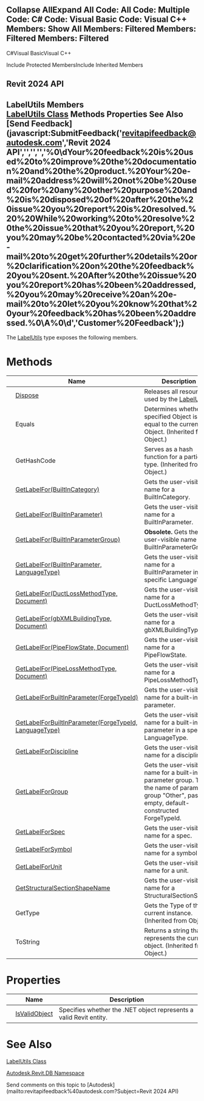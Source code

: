 ﻿

Collapse AllExpand All Code: All Code: Multiple Code: C# Code: Visual Basic Code: Visual C++  Members: Show All Members: Filtered Members: Filtered Members: Filtered   
---  
  
C#Visual BasicVisual C++

Include Protected MembersInclude Inherited Members

Revit 2024 API  
---  
LabelUtils Members  
[LabelUtils Class](39d096e3-6f2f-13ac-237b-7549d9841ef5.md) Methods Properties See Also [Send Feedback](javascript:SubmitFeedback\('revitapifeedback@autodesk.com','Revit 2024 API','','','','%0\\dYour%20feedback%20is%20used%20to%20improve%20the%20documentation%20and%20the%20product.%20Your%20e-mail%20address%20will%20not%20be%20used%20for%20any%20other%20purpose%20and%20is%20disposed%20of%20after%20the%20issue%20you%20report%20is%20resolved.%20%20While%20working%20to%20resolve%20the%20issue%20that%20you%20report,%20you%20may%20be%20contacted%20via%20e-mail%20to%20get%20further%20details%20or%20clarification%20on%20the%20feedback%20you%20sent.%20After%20the%20issue%20you%20report%20has%20been%20addressed,%20you%20may%20receive%20an%20e-mail%20to%20let%20you%20know%20that%20your%20feedback%20has%20been%20addressed.%0\\A%0\\d','Customer%20Feedback'\);)  
---  
  
The [LabelUtils](39d096e3-6f2f-13ac-237b-7549d9841ef5.md) type exposes the following members.

# Methods

|  | Name | Description |
| --- | --- | --- |
|  | [Dispose](68b266bc-631e-fc0e-2d8f-e0b03ad72ec7.md) | Releases all resources used by the [LabelUtils](39d096e3-6f2f-13ac-237b-7549d9841ef5.md) |
|  | Equals | Determines whether the specified Object is equal to the current Object. (Inherited from Object.) |
|  | GetHashCode | Serves as a hash function for a particular type.  (Inherited from Object.) |
|  | [GetLabelFor(BuiltInCategory)](3c5057a7-b59e-c650-0d46-643f3bae218d.md) | Gets the user-visible name for a BuiltInCategory. |
|  | [GetLabelFor(BuiltInParameter)](ca0f955c-7cfa-e894-c0bc-dfa269aae5b4.md) | Gets the user-visible name for a BuiltInParameter. |
|  | [GetLabelFor(BuiltInParameterGroup)](b48d806c-d7c5-7638-c6f8-041495c5d783.md) | **Obsolete.** Gets the user-visible name for a BuiltInParameterGroup. |
|  | [GetLabelFor(BuiltInParameter, LanguageType)](c38e7823-31b3-9bcd-5ab0-d353e0d39fa8.md) | Gets the user-visible name for a BuiltInParameter in a specific LanguageType. |
|  | [GetLabelFor(DuctLossMethodType, Document)](42396276-236f-3d66-84af-877397c4b08b.md) | Gets the user-visible name for a DuctLossMethodType. |
|  | [GetLabelFor(gbXMLBuildingType, Document)](3e86f8bf-b9b6-5383-3f65-0a9c9a5acf61.md) | Gets the user-visible name for a gbXMLBuildingType. |
|  | [GetLabelFor(PipeFlowState, Document)](0fcc9faa-4526-622c-924e-5dad5c61c228.md) | Gets the user-visible name for a PipeFlowState. |
|  | [GetLabelFor(PipeLossMethodType, Document)](fa0a0158-ecdc-0557-4214-14d5917d8c67.md) | Gets the user-visible name for a PipeLossMethodType. |
|  | [GetLabelForBuiltInParameter(ForgeTypeId)](482c49db-8994-bcc8-3077-02d8f40ba3db.md) | Gets the user-visible name for a built-in parameter. |
|  | [GetLabelForBuiltInParameter(ForgeTypeId, LanguageType)](c823565b-b71f-cc64-597a-eed82de7106f.md) | Gets the user-visible name for a built-in parameter in a specific LanguageType. |
|  | [GetLabelForDiscipline](09ff409c-3deb-3bd8-d2ef-7eab4fbe4973.md) | Gets the user-visible name for a discipline. |
|  | [GetLabelForGroup](fad046bf-b6c9-35cd-69f2-1d556ddbbc05.md) | Gets the user-visible name for a built-in parameter group. To get the name of parameter group "Other", pass an empty, default-constructed ForgeTypeId. |
|  | [GetLabelForSpec](5f0e82b9-cf62-062d-5136-3c4032cca766.md) | Gets the user-visible name for a spec. |
|  | [GetLabelForSymbol](d8dc0d86-c548-89ba-da65-3f3a9b2f9ec8.md) | Gets the user-visible name for a symbol. |
|  | [GetLabelForUnit](96491567-d6a1-23ed-2d82-673d5b1dfc5b.md) | Gets the user-visible name for a unit. |
|  | [GetStructuralSectionShapeName](4969a1cc-9943-c418-dfca-9672b0fba75f.md) | Gets the user-visible name for a StructuralSectionShape. |
|  | GetType | Gets the Type of the current instance. (Inherited from Object.) |
|  | ToString | Returns a string that represents the current object. (Inherited from Object.) |
  
# Properties

|  | Name | Description |
| --- | --- | --- |
|  | [IsValidObject](06f80896-f874-197e-53a4-022263eeea91.md) | Specifies whether the .NET object represents a valid Revit entity. |
  
# See Also

[LabelUtils Class](39d096e3-6f2f-13ac-237b-7549d9841ef5.md)

[Autodesk.Revit.DB Namespace](87546ba7-461b-c646-cbb1-2cb8f5bff8b2.md)

Send comments on this topic to [Autodesk](mailto:revitapifeedback%40autodesk.com?Subject=Revit 2024 API)